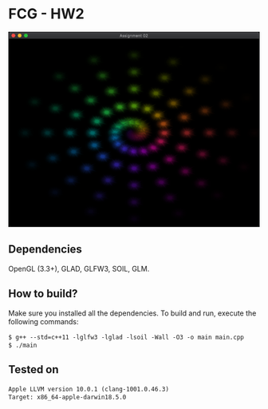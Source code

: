 # FCG - HW2

![screenshot](screenshot.png)

## Dependencies

OpenGL (3.3+), GLAD, GLFW3, SOIL, GLM.

## How to build?

Make sure you installed all the dependencies. To build and run, execute the following commands:

```
$ g++ --std=c++11 -lglfw3 -lglad -lsoil -Wall -O3 -o main main.cpp
$ ./main
```

## Tested on

```
Apple LLVM version 10.0.1 (clang-1001.0.46.3)
Target: x86_64-apple-darwin18.5.0
```